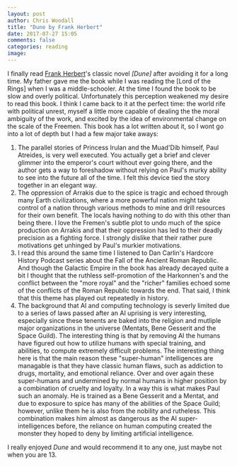 ```yaml
---
layout: post
author: Chris Woodall
title: "Dune by Frank Herbert"
date: 2017-07-27 15:05
comments: false
categories: reading
image:
---
```


I finally read [Frank Herbert]'s classic novel _[Dune]_ after avoiding it for a
long time. My father gave me the book while I was reading the [Lord of the
Rings] when I was a middle-schooler. At the time I found the book to be slow
and overly political. Unfortunately this perception weakened my desire to read
this book. I think I came back to it at the perfect time: the world rife with
political unrest, myself a little more capable of dealing the the moral
ambiguity of the work, and excited by the idea of environmental change on the
scale of the Freemen. This book has a lot written about it, so I wont go into
a lot of depth but I had a few major take aways:

1. The parallel stories of Princess Irulan and the Muad'Dib himself, Paul
   Atreides, is very well executed. You actually get a brief and clever glimmer
   into the emperor's court without ever going there, and the author gets a way
   to foreshadow without relying on Paul's murky ability to see into the future
   all of the time. I felt this device tied the story together in an elegant way.
2. The oppression of Arrakis due to the spice is tragic and echoed through many
   Earth civilizations, where a more powerful nation might take control of a
   nation through various methods to mine and drill resources for their own
   benefit. The locals having nothing to do with this other than being there.
   I love the Fremen's subtle plot to undo much of the spice production on
   Arrakis and that their oppression has led to their deadly precision as a
   fighting force. I strongly dislike that their rather pure motivations get
   unhinged by Paul's murkier motivations.
3. I read this around the same time I listened to Dan Carlin's Hardcore History
   Podcast series about the Fall of the Ancient Roman Republic. And though the
   Galactic Empire in the book has already decayed quite a bit I thought that
   the ruthless self-promotion of the Harkonnen's and the conflict between the
   "more royal" and the "richer" families echoed some of the conflicts of the
   Roman Republic towards the end. That said, I think that this theme has played
   out repeatedly in history.
4. The background that AI and computing technology is severly limited due to a
   series of laws passed after an AI uprising is very interesting, especially
   since these tenents are baked into the religion and mutliple major
   organizations in the universe (Mentats, Bene Gesserit and the Space Guild).
   The interesting thing is that by removing AI the humans have figured out how
   to utilize humans with special training, and abilities, to compute extremely
   difficult problems. The interesting thing here is that the main reason these
   "super-human" intelligences are managable is that they have classic human
   flaws, such as addiction to drugs, mortality, and emotional reliance. Over
   and over again these super-humans and undermined by normal humans in higher
   position by a combination of cruelty and loyalty. In a way this is what makes
   Paul such an anomaly. He is trained as a Bene Gesserit and a Mentat, and due
   to exposure to spice has many of the abilities of the Space Guild; however,
   unlike them he is also from the nobility and rutheless. This combination
   makes him almost as dangerous as the AI super-intelligences before, the
   reliance on human computing created the monster they hoped to deny by limiting
   artificial intelligence.

I really enjoyed _Dune_ and would recommend it to any one, just maybe not when
you are 13.

[Frank Herbert]:
[Dune]:
